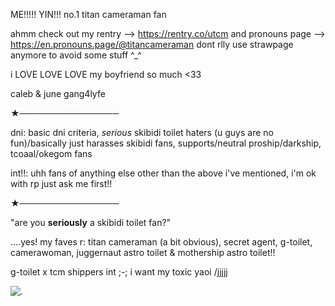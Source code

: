 

ME!!!!! YIN!!! 
no.1 titan cameraman fan


ahmm check out my rentry --> https://rentry.co/utcm and pronouns page --> https://en.pronouns.page/@titancameraman dont rlly use strawpage anymore to avoid some stuff ^_^

i LOVE LOVE LOVE my boyfriend so much <33

caleb & june gang4lyfe

★────────────────


dni: basic dni criteria, *serious* skibidi toilet haters (u guys are no fun)/basically just harasses skibidi fans, supports/neutral proship/darkship, tcoaal/okegom fans


int!!: uhh fans of anything else other than the above i've mentioned, i'm ok with rp just ask me first!!

★────────────────


"are you **seriously** a skibidi toilet fan?"


....yes! my faves r: titan cameraman (a bit obvious), secret agent, g-toilet, camerawoman, juggernaut astro toilet & mothership astro toilet!! 


g-toilet x tcm shippers int ;-; i want my toxic yaoi /jjjjj 

![.](https://tenor.com/view/titan-cameraman-astro-skibidi-toilet-sacrifice-cameraman-gif-6897726084962563254.gif)
